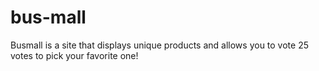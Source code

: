 # bus-mall

Busmall is a site that displays unique products and allows you to vote 25 votes to pick your favorite one!

